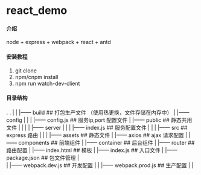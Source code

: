# react_demo

#### 介绍
node + express + webpack + react + antd

#### 安装教程
1. git clone
2. npm/cnpm install
3. npm run watch-dev-client

#### 目录结构
.
.
|
|
|——  build        ## 打包生产文件 （使用热更换，文件存储在内存中）
|
|——  config
|    |
|    |—— config.js      ## 服务ip,port 配置文件
|
|——  public             ## 静态共用文件
|
|
|
|
|—— server
|     |
|     |—— index.js     ## 服务配置文件
|
|
|
|—— src      ## express 路由
|     |
|     |—— assets            ## 静态文件
|     |—— axios             ## ajax 请求配置
|     |—— components        ## 前端组件 
|     |—— container         ## 后台组件
|     |—— router            ## 路由配置
|     |—— index.html        ## 模板
|     |—— index.js          ## 入口文件
|
|—— package.json    ## 包文件管理
|  
|
|—— webpack.dev.js      ## 开发配置
|
|
|—— webpack.prod.js     ## 生产配置
|
|
